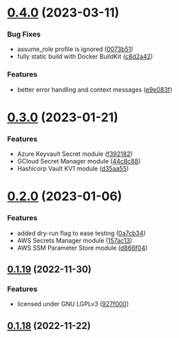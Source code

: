 # [0.4.0](https://github.com/novadiscovery/novops/compare/v0.3.0...v0.4.0) (2023-03-11)


### Bug Fixes

* assume_role profile is ignored ([0073b51](https://github.com/novadiscovery/novops/commit/0073b514345b27a5c9b7004baa7f445ad5915920))
* fully static build with Docker BuildKit ([c8d2a42](https://github.com/novadiscovery/novops/commit/c8d2a42c412c7b92847d436a0387b1aafb026593))


### Features

* better error handling and context messages ([e9e083f](https://github.com/novadiscovery/novops/commit/e9e083f587aa2219a84a92f30aadbf40a4e6af18))



# [0.3.0](https://github.com/novadiscovery/novops/compare/v0.2.0...v0.3.0) (2023-01-21)


### Features

* Azure Keyvault Secret module ([f392182](https://github.com/novadiscovery/novops/commit/f392182fe4ebb15ee54cdc32dbad40b8e87f6622))
* GCloud Secret Manager module ([44c8c88](https://github.com/novadiscovery/novops/commit/44c8c880657da777a59854bb7f61f858975370a9))
* Hashicorp Vault KV1 module ([d35aa55](https://github.com/novadiscovery/novops/commit/d35aa5597fb614f31129f7d0e7e79f03f66be66f))



# [0.2.0](https://github.com/novadiscovery/novops/compare/v0.1.19...v0.2.0) (2023-01-06)


### Features

* added dry-run flag to ease testing ([0a7cb34](https://github.com/novadiscovery/novops/commit/0a7cb3463fa9f2c4a0c24b2e5dfb23c4fc3685a6))
* AWS Secrets Manager module ([157ac13](https://github.com/novadiscovery/novops/commit/157ac1324005fba464e8ccc3619ece8725139393))
* AWS SSM Parameter Store module ([d866f04](https://github.com/novadiscovery/novops/commit/d866f04754503b44c353428d2e003e0cce1abe73))



## [0.1.19](https://github.com/novadiscovery/novops/compare/v0.1.18...v0.1.19) (2022-11-30)


### Features

* licensed under GNU LGPLv3 ([927f000](https://github.com/novadiscovery/novops/commit/927f000e5282cc5de70709879494526c90c1ded8))



## [0.1.18](https://github.com/novadiscovery/novops/compare/v0.1.17...v0.1.18) (2022-11-22)



